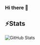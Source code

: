 ### Hi there 👋

<!--
Hello! I like making game engines, and I'm currently working on the developemnt of a game engine.
I can program in:
- 🤖 C++
- ☕ Java
- 🐍 Python

-->

## ⚡Stats
![GitHub Stats](https://github-readme-stats.vercel.app/api?username=thatalloguy&theme=radical)
